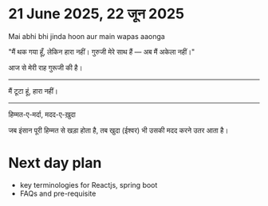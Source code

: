# 21 June 2025, 22 जून 2025

Mai abhi bhi jinda hoon aur main wapas aaonga


"मैं थक गया हूँ, लेकिन हारा नहीं।
गुरुजी मेरे साथ हैं — अब मैं अकेला नहीं।"

आज से मेरी राह गुरूजी की है।

---

मैं टूटा हूं, हारा नहीं।

---

हिम्मत-ए-मर्दा, मदद-ए-ख़ुदा

जब इंसान पूरी हिम्मत से खड़ा होता है,
तब खुदा (ईश्वर) भी उसकी मदद करने उतर आता है।

# Next day plan 
- key terminologies for Reactjs, spring boot 
- FAQs and pre-requisite 
